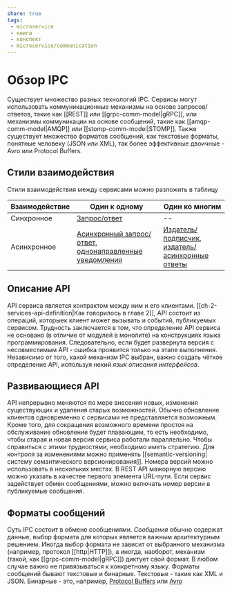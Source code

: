 ```yaml
---
share: true
tags: 
 - microservice
 - книга
 - конспект
 - microservice/communication
---
```

#  Обзор IPC
Существует множество разных технологий IPC. Сервисы могут использовать коммуникационные механизмы на основе запросов/ответов, такие как [[REST]] или [[grpc-comm-model|gRPC]], или механизмы коммуникации на основе сообщений, такие как [[amqp-comm-model|AMQP]] или [[stomp-comm-model|STOMP]]. Также существует множество форматов сообщений, как текстовые форматы, понятные человеку (JSON или XML), так более эффективные двоичные - Avro или Protocol Buffers.

## Стили взаимодействия
Стили взаимодействия между сервисами можно разложить в таблицу

|Взаимодействие|Один к одному|Один ко многим|
|---|---|---|
|Синхронное|[Запрос/ответ](request-response-messaging)|--|
|Асинхронное|[Асинхронный запрос/ответ](request-async-response-messaging), [однонаправленные уведомления](notifications-messaging)|[Издатель/подписчик](publish-subscribe-messaging), [издатель/асинхронные ответы](publish-async-response-messaging)|

## Описание API
API сервиса является контрактом между ним и его клиентами. [[ch-2-services-api-definition|Как говорилось в главе 2]], API состоит из операций, которыек клиент может вызывать и событий, публикуемых сервисом.
Трудность заключается в том, что определение API сервиса не основано (в отличие от модулей в монолите) на конструкциях языка программирования. Следовательно, если будет развернута версия с несовместимым API - ошибка проявится только на этапе выполнения.
Независимо от того, какой механизм IPC выбран, важно создать чёткое определение API, используя некий *язык описания интерфейсов*.

## Развивающиеся API
API непрерывно меняются по мере внесения новых, изменения существующих и удаления старых возможностей. Обычно обновление клиентов одновременно с сервисами не представляется возможным. Кроме того, для сокращения возможного времени простоя на обслуживание обновление будет плавающим, то есть необходимо, чтобы старая и новая версия сервиса работали параллельно. Чтобы справиться с этими трудностями, необходимо иметь стратегию.
Для контроля за изменениями можно применять [[semantic-versioning|систему семантического версионирования]]. Номера версий можно использовать в нескольких местах. В REST API мажорную версию можно указать в качестве первого элемента URL-пути. Если сервис задействует обмен сообщениями, можно включать номер версии в публикуемые сообщения.

## Форматы сообщений
Суть IPC состоит в обмене сообщениями. *Сообщения* обычно содержат данные, выбор формата для которых является важным архитектурным решением. Иногда выбор формата не зависит от выбранного механизма (например, протокол [[http|HTTP]]), а иногда, наоборот, механизм (такой, как [[grpc-comm-model|gRPC]]) диктует свой формат. В любом случае важно не привязываться к конкретному языку.
Форматы сообщений бывают текстовые и бинарные. Текстовые - такие как XML и JSON. Бинарные - это, например, [Protocol Buffers](https://developers.google.com/protocol-buffers/docs/overview) или [Avro](http://avro.apache.org/)
